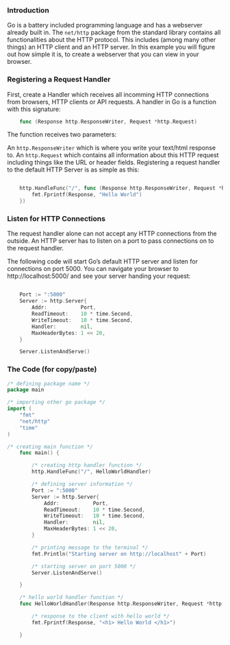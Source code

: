 ### Introduction
Go is a battery included programming language and has a webserver already built in. The `net/http` package from the standard library contains all functionalities about the HTTP protocol. This includes (among many other things) an HTTP client and an HTTP server. In this example you will figure out how simple it is, to create a webserver that you can view in your browser.

### Registering a Request Handler
First, create a Handler which receives all incomming HTTP connections from browsers, HTTP clients or API requests. A handler in Go is a function with this signature:

```Go
    func (Response http.ResponseWriter, Request *http.Request)
```

The function receives two parameters:

An `http.ResponseWriter` which is where you write your text/html response to.
An `http.Request` which contains all information about this HTTP request including things like the URL or header fields.
Registering a request handler to the default HTTP Server is as simple as this:

```Go

    http.HandleFunc("/", func (Response http.ResponseWriter, Request *http.Request) {
        fmt.Fprintf(Response, "Hello World")
    })

```

### Listen for HTTP Connections
The request handler alone can not accept any HTTP connections from the outside. An HTTP server has to listen on a port to pass connections on to the request handler.

The following code will start Go’s default HTTP server and listen for connections on port 5000. You can navigate your browser to http://localhost:5000/ and see your server handing your request:

```Go

	Port := ":5000"
	Server := http.Server{
		Addr:           Port,
		ReadTimeout:    10 * time.Second,
		WriteTimeout:   10 * time.Second,
		Handler:        nil,
		MaxHeaderBytes: 1 << 20,
	}

	Server.ListenAndServe()

```

### The Code (for copy/paste)

```Go
/* defining package name */
package main

/* importing other go package */
import (
	"fmt"
	"net/http"
	"time"
)

/* creating main function */
    func main() {

        /* creating http handler function */
        http.HandleFunc("/", HelloWorldHandler)

        /* defining server information */
        Port := ":5000"
        Server := http.Server{
            Addr:           Port,
            ReadTimeout:    10 * time.Second,
            WriteTimeout:   10 * time.Second,
            Handler:        nil,
            MaxHeaderBytes: 1 << 20,
        }

        /* printing message to the terminal */
        fmt.Println("Starting server on http://localhost" + Port)

        /* starting server on port 5000 */
        Server.ListenAndServe()

    }

    /* hello world handler function */
    func HelloWorldHandler(Response http.ResponseWriter, Request *http.Request) {

        /* response to the client with hello world */
        fmt.Fprintf(Response, "<h1> Hello World </h1>")

    }

```